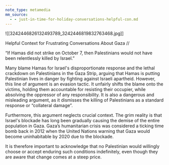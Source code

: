 ```yaml
---
note_type: metamedia
mm_source:
  - - just-in-time-for-holiday-conversations-helpful-con.md
---
```


![[3242446826132493789_3242446819832763468.jpg]]

Helpful Context for Frustrating Conversations About Gaza //

“If Hamas did not strike on October 7,
then Palestinians would not have been
relentlessly killed by Israel.”

Many blame Hamas for Israel's disproportionate response and
the lethal crackdown on Palestinians in the Gaza Strip,
arguing that Hamas is putting Palestinian lives in danger by
fighting against Israeli apartheid. However, this line of
argument is an evasion tactic. It unfairly shifts the blame
onto the victims, holding them accountable for resisting their
occupier, while absolving the oppressor of any responsibility. It
is also a dangerous and misleading argument, as it dismisses
the killing of Palestinians as a standard response or “collateral
damage”.

Furthermore, this argument neglects crucial context. The
grim reality is that Israel's blockade has long been gradually
causing the demise of the entire population in Gaza. Gaza’s
humanitarian crisis was considered a ticking time bomb back
in 2012 when the United Nations warning that Gaza would
become uninhabitable by 2020 due to the blockade.

It is therefore important to acknowledge that no Palestinian
would willingly choose or accept enduring such
conditions indefinitely, even though they are aware that
change comes at a steep price.

